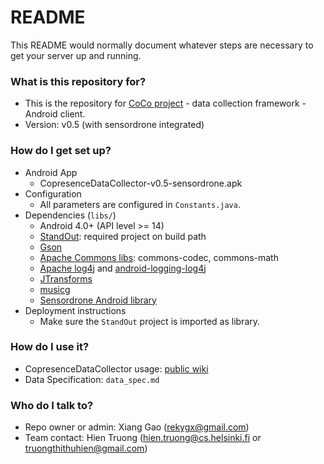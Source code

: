 # README #

This README would normally document whatever steps are necessary to get your server up and running.

### What is this repository for? ###

* This is the repository for [CoCo project](http://www.se-sy.org/projects/coco/) - data collection framework - Android client.
* Version: v0.5 (with sensordrone integrated)

### How do I get set up? ###

* Android App
    -  CopresenceDataCollector-v0.5-sensordrone.apk
* Configuration
    - All parameters are configured in `Constants.java`.
* Dependencies (`libs/`)
    - Android 4.0+ (API level >= 14)
    - [StandOut](http://forum.xda-developers.com/showthread.php?t=1688531): required project on build path
    - [Gson](https://code.google.com/p/google-gson/)
    - [Apache Commons libs](https://commons.apache.org/): commons-codec, commons-math
    - [Apache log4j](https://logging.apache.org/log4j/1.2/) and [android-logging-log4j](https://code.google.com/p/android-logging-log4j/)
    - [JTransforms](https://sites.google.com/site/piotrwendykier/software/jtransforms)
    - [musicg](https://code.google.com/p/musicg/) 
    - [Sensordrone Android library](http://developer.sensordrone.com/downloads/)
* Deployment instructions
    - Make sure the `StandOut` project is imported as library.

### How do I use it? ###
* CopresenceDataCollector usage: [public wiki](https://wiki.helsinki.fi/display/SecSys/ColocationDataCollector)
* Data Specification: `data_spec.md`

### Who do I talk to? ###

* Repo owner or admin: Xiang Gao (rekygx@gmail.com)
* Team contact: Hien Truong (hien.truong@cs.helsinki.fi or truongthithuhien@gmail.com)
